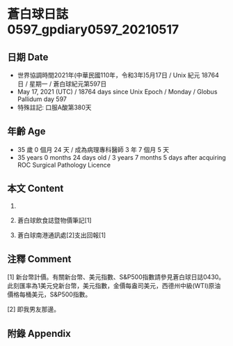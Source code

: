 [_metadata_:encoding]: - "utf-8"
[_metadata_:language]: - "zh-Hant-TW"
[_metadata_:fileformat]: - "markdown"
[_metadata_:MIME_type]: - "text/plain"
[_metadata_:markdown_version]: - "commonmark version 0.29"
[_metadata_:markdown_spec]: - "https://spec.commonmark.org/0.29/"

# 蒼白球日誌0597_gpdiary0597_20210517 #

## 日期 Date ##

* 世界協調時間2021年(中華民國110年，令和3年)5月17日 / Unix 紀元 18764 日 / 星期一 / 蒼白球紀元第597日
* May 17, 2021 (UTC) / 18764 days since Unix Epoch / Monday / Globus Pallidum day 597
* 特殊註記: 口服A酸第380天

## 年齡 Age ##

* 35 歲 0 個月 24 天 / 成為病理專科醫師 3 年 7 個月 5 天
* 35 years 0 months 24 days old / 3 years 7 months 5 days after acquiring ROC Surgical Pathology Licence

## 本文 Content ##

1. 

    
2. 蒼白球飲食誌暨物價筆記[1]

    
3. 蒼白球南港通訊處[2]支出回報[1]

    

## 注釋 Comment ##

[1] 新台幣計價。有關新台幣、美元指數、S&P500指數請參見蒼白球日誌0430。此刻匯率為1美元兌新台幣，美元指數，金價每盎司美元，西德州中級(WTI)原油價格每桶美元，S&P500指數。


[2] 即我男友那邊。



## 附錄 Appendix ##

